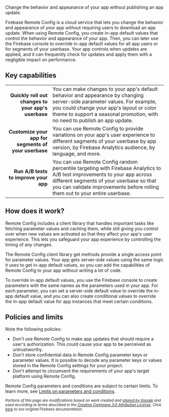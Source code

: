 Change the behavior and appearance of your app without publishing an app update.

Firebase Remote Config is a cloud service that lets you change the behavior and appearance of your app without requiring users to download an app update. When using Remote Config, you create in-app default values that control the behavior and appearance of your app. Then, you can later use the Firebase console to override in-app default values for all app users or for segments of your userbase. Your app controls when updates are applied, and it can frequently check for updates and apply them with a negligible impact on performance.

## Key capabilities

|  |  |
|-:|--|
| **Quickly roll out changes to your app's userbase** | You can make changes to your app's default behavior and appearance by changing server-side parameter values. For example, you could change your app's layout or color theme to support a seasonal promotion, with no need to publish an app update. |
| **Customize your app for segments of your userbase** | You can use Remote Config to provide variations on your app's user experience to different segments of your userbase by app version, by Firebase Analytics audience, by language, and more. |
| **Run A/B tests to improve your app** | You can use Remote Config random percentile targeting with Firebase Analytics to A/B test improvements to your app across different segments of your userbase so that you can validate improvements before rolling them out to your entire userbase. |

## How does it work?

Remote Config includes a client library that handles important tasks like fetching parameter values and caching them, while still giving you control over when new values are activated so that they affect your app's user experience. This lets you safeguard your app experience by controlling the timing of any changes.

The Remote Config client library get methods provide a single access point for parameter values. Your app gets server-side values using the same logic it uses to get in-app default values, so you can add the capabilities of Remote Config to your app without writing a lot of code.

To override in-app default values, you use the Firebase console to create parameters with the same names as the parameters used in your app. For each parameter, you can set a server-side default value to override the in-app default value, and you can also create conditional values to override the in-app default value for app instances that meet certain conditions.

## Policies and limits

Note the following policies:

* Don't use Remote Config to make app updates that should require a user's authorization. This could cause your app to be perceived as untrustworthy.
* Don't store confidential data in Remote Config parameter keys or parameter values. It is possible to decode any parameter keys or values stored in the Remote Config settings for your project.
* Don't attempt to circumvent the requirements of your app's target platform using Remote Config.

Remote Config parameters and conditions are subject to certain limits. To learn more, see [Limits on parameters and conditions](https://firebase.google.com/docs/remote-config/parameters#limits_on_parameters_and_conditions).

<sub>_Portions of this page are modifications based on work created and [shared by Google](https://developers.google.com/readme/policies/) and used according to terms described in the [Creative Commons 3.0 Attribution License](http://creativecommons.org/licenses/by/3.0/). Click [here](https://firebase.google.com/docs/remote-config/) to see original Firebase documentation._</sub>